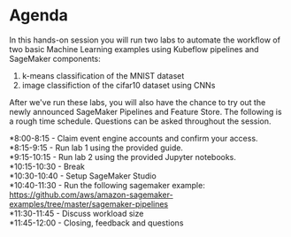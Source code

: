 # Agenda

In this hands-on session you will run two labs to automate the workflow of two basic Machine Learning examples using Kubeflow pipelines and SageMaker components:  
1. k-means classification of the MNIST dataset
1. image classifiction of the cifar10 dataset using CNNs

After we've run these labs, you will also have the chance to try out the newly announced SageMaker Pipelines and Feature Store. 
The following is a rough time schedule. Questions can be asked throughout the session.

*8:00-8:15   - Claim event engine accounts and confirm your access.   
*8:15-9:15   - Run lab 1 using the provided guide.  
*9:15-10:15  - Run lab 2 using the provided Jupyter notebooks.  
*10:15-10:30 - Break  
*10:30-10:40 - Setup SageMaker Studio   
*10:40-11:30 - Run the following sagemaker example:  
https://github.com/aws/amazon-sagemaker-examples/tree/master/sagemaker-pipelines  
*11:30-11:45 - Discuss workload size  
*11:45-12:00 - Closing, feedback and questions
